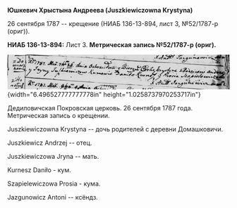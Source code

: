 **Юшкевич Хрыстына Андреева (Juszkiewiczowna Krystyna)**

26 сентября 1787 -- крещение (НИАБ 136-13-894, лист 3, №52/1787-р
(ориг)).

**НИАБ 136-13-894:** Лист 3. **Метрическая запись №52/1787-р (ориг).**

![](./media/cc1efd8952c22d97fc7f07862feea9182b9e858a.png){width="6.496527777777778in"
height="1.0258737970253717in"}

Дедиловичская Покровская церковь. 26 сентября 1787 года. Метрическая
запись о крещении.

Juszkiewiczowna Krystyna -- дочь родителей с деревни Домашковичи.

Juszkiewicz Andrzej -- отец.

Juszkiewiczowa Jryna -- мать.

Kurnesz Daniło - кум.

Szapielewiczowa Prosia - кума.

Jazgunowicz Antoni -- ксёндз.
